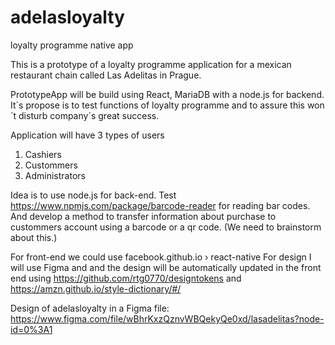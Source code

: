 # adelasloyalty
loyalty programme native app

This is a prototype of a loyalty programme application for a mexican restaurant chain called Las Adelitas in Prague.

PrototypeApp will be build using React, MariaDB with a node.js for backend. It´s propose is to test functions of loyalty programme and to assure this won´t disturb company´s great success.

Application will have 3 types of users
1. Cashiers
2. Custommers
3. Administrators

Idea is to use node.js for back-end. Test https://www.npmjs.com/package/barcode-reader for reading bar codes. And develop a method to transfer information about purchase to custommers account using a barcode or a qr code. (We need to brainstorm about this.)

For front-end we could use facebook.github.io › react-native
For design I will use Figma and and the design will be automatically updated in the front end using
https://github.com/rtg0770/designtokens
and
https://amzn.github.io/style-dictionary/#/

Design of adelasloyalty in a Figma file: https://www.figma.com/file/wBhrKxzQznvWBQekyQe0xd/lasadelitas?node-id=0%3A1
